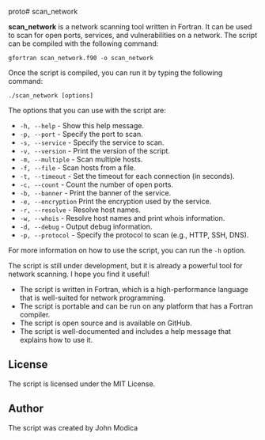 proto# scan_network

**scan_network** is a network scanning tool written in Fortran. It can be used to scan for open ports, services, and vulnerabilities on a network. The script can be compiled with the following command:

```
gfortran scan_network.f90 -o scan_network
```

Once the script is compiled, you can run it by typing the following command:

```
./scan_network [options]
```

The options that you can use with the script are:

* `-h, --help` - Show this help message.
* `-p, --port` - Specify the port to scan.
* `-s, --service` - Specify the service to scan.
* `-v, --version` - Print the version of the script.
* `-m, --multiple` - Scan multiple hosts.
* `-f, --file` - Scan hosts from a file.
* `-t, --timeout` - Set the timeout for each connection (in seconds).
* `-c, --count` - Count the number of open ports.
* `-b, --banner` - Print the banner of the service.
* `-e, --encryption` Print the encryption used by the service.
* `-r, --resolve` - Resolve host names.
* `-w, --whois` - Resolve host names and print whois information.
* `-d, --debug` - Output debug information.
* `-p, --protocol` - Specify the protocol to scan (e.g., HTTP, SSH, DNS).

For more information on how to use the script, you can run the `-h` option.

The script is still under development, but it is already a powerful tool for network scanning. I hope you find it useful!


* The script is written in Fortran, which is a high-performance language that is well-suited for network programming.
* The script is portable and can be run on any platform that has a Fortran compiler.
* The script is open source and is available on GitHub.
* The script is well-documented and includes a help message that explains how to use it.


## License

The script is licensed under the MIT License.

## Author

The script was created by John Modica
